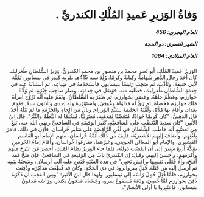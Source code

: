 <h1 dir="rtl">وَفاةُ الوَزيرِ عَميدِ المُلْكِ الكندريِّ .</h1>

<h5 dir="rtl">العام الهجري:  456

الشهر القمري: ذو الحجة

العام الميلادي: 1064</h5>

<p dir="rtl">الوَزيرُ عَميدُ المُلْكِ، أبو نَصرٍ محمدُ بن منصورِ بن محمدٍ الكندريُّ، وَزيرُ السُّلطانِ طُغرلبك. كان أَحَدَ رِجالِ الدَّهرِ شَهامةً وكتابةً وكَرَمًا. وُلِدَ سنة 415هـ بقَريةِ كندر في نيسابور. تَفَقَّهَ لأبي حنيفةَ، وتَأَدَّبَ، ثم صَحِبَ رَئيسًا بنيسابور، فاستَخدَمهُ في ضِياعِه، ثم استَنابَهُ عنه في خِدمَةِ السُّلطانِ طُغرلبك، فطَلَبَه منه، فوَصَل في خِدمَتِه، وصار صاحِبَ خِبْرَةٍ. ثم وَلَّاهُ خوارزم، وعَظُمَ جاهُهُ. وعَصَى بخوارزم، ثم ظَفَرَ به السُّلطانُ، ونَقَمَ عليه أنَّه تَزَوَّج امرأةَ مَلِكِ خوارزم فخَصاهُ, ثم رَقَّ له فدَاوَاهُ وعُوفِيَ, واستَوْزَرهُ وله إحدى وثلاثون سنةً, فقَدِمَ بغداد، وأقامَ بها مُدَّةً، ولَقَّبَهُ الخليفةُ بسَيِّدِ الوُزراءِ, ونالَ من الجاهِ والحُرْمَةِ ما لم يَنَلْهُ أَحَدٌ. قال الذهبيُّ: "كان كَريمًا جَوادًا، مُتَعَصِّبًا لِمَذهَبِه، مُعتَزِليًّا، مُتكَلِّمًا له النَّظْمُ والنَّثْرُ". قال ابنُ الأثيرِ: "كان شديدَ التَّعَصُّبِ على الشافعيَّةِ، كَثيرَ الوَقيعَةِ في الشافعيِّ رضي الله عنه، بَلَغَ مِن تَعَصُّبِه أنه خاطَبَ السُّلطانِ في لَعْنِ الرَّافِضَةِ على مَنابر خُراسان، فأَذِنَ في ذلك، فأَمَرَ بِلَعْنِهِم، وأَضافَ إليهم الأَشعريَّة، فأَنِفَ من ذلك أَئمَّةُ خُراسان، منهم الإمام أبو القاسم القشيري، والإمام أبو المعالي الجويني، وغيرُهما، ففارقوا خُراسان، وأقامَ إمامُ الحَرمينِ بمَكَّةَ أربعَ سنين إلى أن انقَضَت دَولتُه، فلما جاء الوزيرُ نِظامُ المُلكِ، أَحضرَ مَن انتَزحَ منهم وأَكرَمَهم، وأَحسنَ إليهم, وقيلَ: إن الكندريَّ تابَ مِن الوَقيعةِ في الشافعيِّ، فإن صَحَّ فقد أَفلحَ، وإلَّا فَعَلَى نَفسِها براقش تَجنِي" في هذه السَّنَةِ قَبَضَ عليه ألب أرسلان، وسَجنَهُ ببَيتِه ثم أرسل إليه مَن قَتَلهُ. قُتِلَ بمروالروذ في ذي الحجَّةِ. وكان قد قُطِعَت مَذاكِرُه ودُفِنَت بخوارزم، فلمَّا قُتِلَ حُمِلَ رَأسُه إلى نيسابور. ولهذا قال ابنُ الأثير: "ومِن العَجَبِ أن ذَكَرَهُ دُفِنَ بخوارزم لمَّا خُصِيَ، ودَمُهُ مَسفوحٌ بمرو، وجَسَدُه مَدفونٌ بكندر، ورَأسُه مَدفونٌ بنيسابور، فاعتَبِروا يا أولي الأبصار".</p></br>
